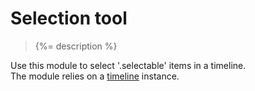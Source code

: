 # Selection tool

> {%= description %}

Use this module to select '.selectable' items in a timeline.  
The module relies on a [timeline](https://github.com/Ircam-RnD/timeLine) instance.